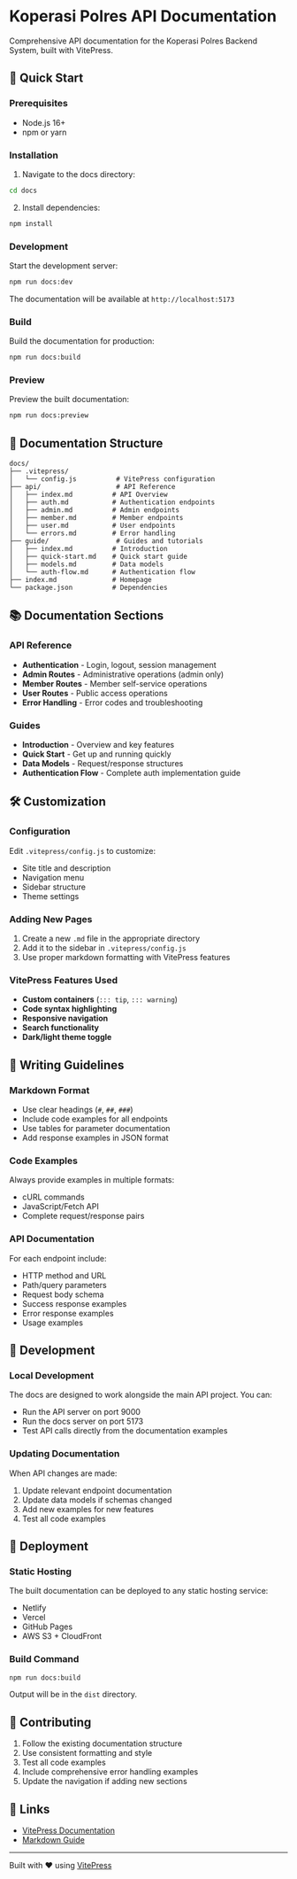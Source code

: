 # Koperasi Polres API Documentation

Comprehensive API documentation for the Koperasi Polres Backend System, built with VitePress.

## 🚀 Quick Start

### Prerequisites

- Node.js 16+
- npm or yarn

### Installation

1. Navigate to the docs directory:

```bash
cd docs
```

2. Install dependencies:

```bash
npm install
```

### Development

Start the development server:

```bash
npm run docs:dev
```

The documentation will be available at `http://localhost:5173`

### Build

Build the documentation for production:

```bash
npm run docs:build
```

### Preview

Preview the built documentation:

```bash
npm run docs:preview
```

## 📁 Documentation Structure

```
docs/
├── .vitepress/
│   └── config.js          # VitePress configuration
├── api/                   # API Reference
│   ├── index.md          # API Overview
│   ├── auth.md           # Authentication endpoints
│   ├── admin.md          # Admin endpoints
│   ├── member.md         # Member endpoints
│   ├── user.md           # User endpoints
│   └── errors.md         # Error handling
├── guide/                 # Guides and tutorials
│   ├── index.md          # Introduction
│   ├── quick-start.md    # Quick start guide
│   ├── models.md         # Data models
│   └── auth-flow.md      # Authentication flow
├── index.md              # Homepage
└── package.json          # Dependencies
```

## 📚 Documentation Sections

### API Reference

- **Authentication** - Login, logout, session management
- **Admin Routes** - Administrative operations (admin only)
- **Member Routes** - Member self-service operations
- **User Routes** - Public access operations
- **Error Handling** - Error codes and troubleshooting

### Guides

- **Introduction** - Overview and key features
- **Quick Start** - Get up and running quickly
- **Data Models** - Request/response structures
- **Authentication Flow** - Complete auth implementation guide

## 🛠️ Customization

### Configuration

Edit `.vitepress/config.js` to customize:

- Site title and description
- Navigation menu
- Sidebar structure
- Theme settings

### Adding New Pages

1. Create a new `.md` file in the appropriate directory
2. Add it to the sidebar in `.vitepress/config.js`
3. Use proper markdown formatting with VitePress features

### VitePress Features Used

- **Custom containers** (`::: tip`, `::: warning`)
- **Code syntax highlighting**
- **Responsive navigation**
- **Search functionality**
- **Dark/light theme toggle**

## 📖 Writing Guidelines

### Markdown Format

- Use clear headings (`#`, `##`, `###`)
- Include code examples for all endpoints
- Use tables for parameter documentation
- Add response examples in JSON format

### Code Examples

Always provide examples in multiple formats:

- cURL commands
- JavaScript/Fetch API
- Complete request/response pairs

### API Documentation

For each endpoint include:

- HTTP method and URL
- Path/query parameters
- Request body schema
- Success response examples
- Error response examples
- Usage examples

## 🔧 Development

### Local Development

The docs are designed to work alongside the main API project. You can:

- Run the API server on port 9000
- Run the docs server on port 5173
- Test API calls directly from the documentation examples

### Updating Documentation

When API changes are made:

1. Update relevant endpoint documentation
2. Update data models if schemas changed
3. Add new examples for new features
4. Test all code examples

## 🚀 Deployment

### Static Hosting

The built documentation can be deployed to any static hosting service:

- Netlify
- Vercel
- GitHub Pages
- AWS S3 + CloudFront

### Build Command

```bash
npm run docs:build
```

Output will be in the `dist` directory.

## 📝 Contributing

1. Follow the existing documentation structure
2. Use consistent formatting and style
3. Test all code examples
4. Include comprehensive error handling examples
5. Update the navigation if adding new sections

## 🔗 Links

- [VitePress Documentation](https://vitepress.dev/)
- [Markdown Guide](https://www.markdownguide.org/)

---

Built with ❤️ using [VitePress](https://vitepress.dev/)

